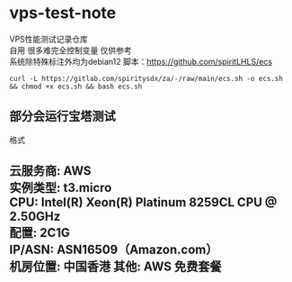 # vps-test-note
VPS性能测试记录仓库  
自用 很多难完全控制变量 仅供参考  
系统除特殊标注外均为debian12
脚本：https://github.com/spiritLHLS/ecs  
```
curl -L https://gitlab.com/spiritysdx/za/-/raw/main/ecs.sh -o ecs.sh && chmod +x ecs.sh && bash ecs.sh
```  
部分会运行宝塔测试  
---
格式  

**云服务商**: AWS  
**实例类型**: t3.micro  
**CPU**: Intel(R) Xeon(R) Platinum 8259CL CPU @ 2.50GHz  
**配置**: 2C1G  
**IP/ASN**: ASN16509（Amazon.com）  
**机房位置**: 中国香港
**其他**: AWS 免费套餐  
---
